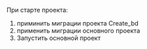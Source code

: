 При старте проекта:

1. приминить миграции проекта Create_bd
2. применить миграции основного проекта
3. Запустить основной проект